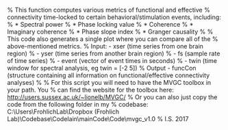 % This function computes various metrics of functional and effective
% connectivity time-locked to certain behavioral/stimulation events, including:
% 	* Spectral power
% 	* Phase locking value
% 	* Coherence
% 	* Imaginary coherence
% 	* Phase slope index
% 	* Granger causality
% 
% This code also generates a single plot where you can compare all of the
% above-mentioned metrics. 
% Input: - xser  (time series from one brain region)
%        - yser  (time series from another brain region)
%        - fs    (sample rate of time series)
%        - event (vector of event times in seconds)
%        - twin  (time window for spectral analysis, eg twin = [-2 5])
% Output - funcCon (structure containing all information on functional/effective connectivity analyses)
%
% For this script you will need to have the MVGC toolbox in your path. You
% can find the website for the toolbox here: http://users.sussex.ac.uk/~lionelb/MVGC/
% Or you can also just copy the code from the following folder in my
% codebase: C:\Users\FrohlichLab\Dropbox (Frohlich Lab)\Codebase\CodeIain\mainCode\Code\mvgc_v1.0
% I.S. 2017
